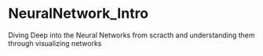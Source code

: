 # NeuralNetwork_Intro
Diving Deep into the Neural Networks from scracth and understanding them through visualizing networks 
